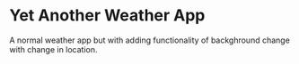 # Yet Another Weather App
 A normal weather app but with adding functionality of backghround change with change in location.

